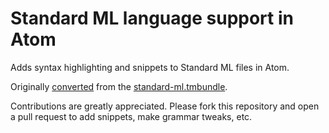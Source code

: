 # Standard ML language support in Atom

Adds syntax highlighting and snippets to Standard ML files in Atom.

Originally [converted](http://atom.io/docs/latest/converting-a-text-mate-bundle)
from the [standard-ml.tmbundle](https://github.com/textmate/standard-ml.tmbundle).

Contributions are greatly appreciated. Please fork this repository and open a
pull request to add snippets, make grammar tweaks, etc.
